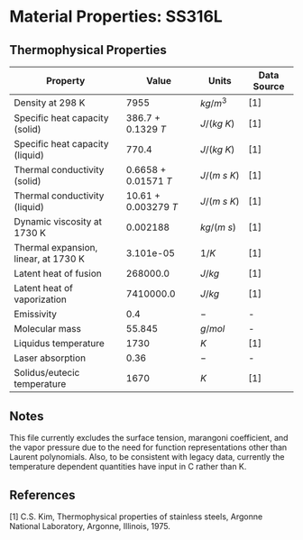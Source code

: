 # Material Properties: SS316L

## Thermophysical Properties 
|Property | Value | Units | Data Source | 
|---------| ----- | ----- | ----------- | 
| Density at 298 K | 7955 | $kg/m^3$ | [1] |
| Specific heat capacity (solid) | 386.7 + 0.1329 $T$ | $J/(kg~K)$ | [1] |
| Specific heat capacity (liquid) | 770.4 | $J/(kg~K)$ | [1] |
| Thermal conductivity (solid) | 0.6658 + 0.01571 $T$ | $J/(m~s~K)$ | [1] |
| Thermal conductivity (liquid) | 10.61 + 0.003279 $T$ | $J/(m~s~K)$ | [1] |
| Dynamic viscosity at 1730 K | 0.002188 | $kg/(m~s)$ | [1] |
| Thermal expansion, linear, at 1730 K | 3.101e-05 | $1/K$ | [1] |
| Latent heat of fusion | 268000.0 | $J/kg$ | [1] |
| Latent heat of vaporization | 7410000.0 | $J/kg$ | [1] |
| Emissivity | 0.4 | $-$ | - |
| Molecular mass | 55.845 | $g/mol$ | - |
| Liquidus temperature | 1730 | $K$ | [1] |
| Laser absorption | 0.36 | $-$ | - |
| Solidus/eutecic temperature | 1670 | $K$ | [1] |

## Notes 
This file currently excludes the surface tension, marangoni coefficient, and the vapor pressure due to the need for function representations other than Laurent polynomials. Also, to be consistent with legacy data, currently the temperature dependent quantities have input in C rather than K.

## References 
[1] C.S. Kim, Thermophysical properties of stainless steels, Argonne National Laboratory, Argonne, Illinois, 1975.

